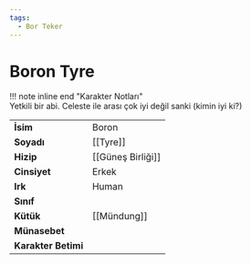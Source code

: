 ```yaml
---
tags:
  - Bor Teker
---  
```

# Boron Tyre  
!!! note inline end "Karakter Notları"  
	Yetkili bir abi. Celeste ile arası çok iyi değil sanki (kimin iyi ki?)     
  
|  |  |  
|---|---|  
| **İsim** | Boron |  
| **Soyadı** | [[Tyre]] |  
| **Hizip** | [[Güneş Birliği]] |  
| **Cinsiyet** | Erkek |  
| **Irk** | Human |  
| **Sınıf** |  |  
| **Kütük** | [[Mündung]] |  
| **Münasebet** |  |  
| **Karakter Betimi** |  |  
  
  
